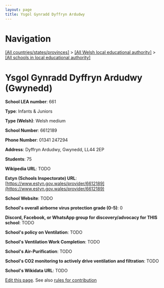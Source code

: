 ```yaml
---
layout: page
title: Ysgol Gynradd Dyffryn Ardudwy
---
```

# Navigation

[[All countries/states/provinces]](../../..) > [[All Welsh local educational authority]](../..) > [[All schools in local educational authority]](..)

# Ysgol Gynradd Dyffryn Ardudwy (Gwynedd)

**School LEA number**: 661

**Type**: Infants & Juniors

**Type (Welsh)**: Welsh medium

**School Number**: 6612189

**Phone Number**: 01341 247294

**Address**: Dyffryn Ardudwy, Gwynedd, LL44 2EP

**Students**: 75

**Wikipedia URL**: TODO

**Estyn (Schools Inspectorate) URL**: [https://www.estyn.gov.wales/provider/6612189](https://www.estyn.gov.wales/provider/6612189)

**School Website**: TODO

**School's overall airborne virus protection grade (0-5)**: 0

**Discord, Facebook, or WhatsApp group for discovery/advocacy for THIS school**: TODO

**School's policy on Ventilation**: TODO

**School's Ventilation Work Completion**: TODO

**School's Air-Purification**: TODO

**School's CO2 monitoring to actively drive ventilation and filtration**: TODO

**School's Wikidata URL**: TODO




[Edit this page](https://github.com/VentilationProject/Wales/edit/prif/./Gwynedd/Ysgol_Gynradd_Dyffryn_Ardudwy.md). See also [rules for contribution](../../../contribution-rules/)